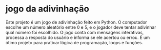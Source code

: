 # jogo da adivinhação
Este projeto é um jogo de adivinhação feito em Python.
O computador escolhe um número aleatório entre 0 e 5, e o jogador deve tentar adivinhar qual número foi escolhido.
O jogo conta com mensagens interativas, processa a resposta do usuário e informa se ele acertou ou errou.
É um ótimo projeto para praticar lógica de programação, loops e funções.
